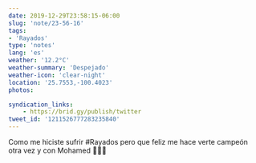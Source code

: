 ```yaml
---
date: 2019-12-29T23:58:15-06:00
slug: 'note/23-56-16'
tags:
- 'Rayados'
type: 'notes'
lang: 'es'
weather: '12.2°C'
weather-summary: 'Despejado'
weather-icon: 'clear-night'
location: '25.7553,-100.4023'
photos:

syndication_links:
    - https://brid.gy/publish/twitter
tweet_id: '1211526777283235840'
---
```

Como me hiciste sufrir  #Rayados pero que feliz me hace verte campeón otra vez y con Mohamed 🙌🏼😭